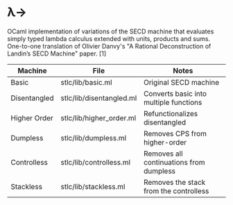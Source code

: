 # λ→

OCaml implementation of variations of the SECD machine that evaluates simply typed
lambda calculus extended with units, products and sums. One-to-one translation
of Olivier Danvy's "A Rational Deconstruction of Landin’s SECD Machine" paper. [1]

| Machine       | File                      | Notes |
|---------------|---------------------------|-------|
| Basic         | stlc/lib/basic.ml         | Original SECD machine                     |
| Disentangled  | stlc/lib/disentangled.ml  | Converts basic into multiple functions    |
| Higher Order  | stlc/lib/higher_order.ml  | Refunctionalizes disentangled             |
| Dumpless      | stlc/lib/dumpless.ml      | Removes CPS from higher-order             |
| Controlless   | stlc/lib/controlless.ml   | Removes all continuations from dumpless   |
| Stackless     | stlc/lib/stackless.ml     | Removes the stack from the controlless    |

[^1]: Danvy, Olivier. “A Rational Deconstruction of Landin’s Secd Machine.” Lecture Notes in Computer Science, 2005, 52–71. https://doi.org/10.1007/11431664_4.